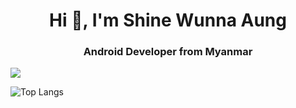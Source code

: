 <h1 align="center">Hi 👋, I'm Shine Wunna Aung</h1>
<h3 align="center">Android Developer from Myanmar</h3>

![](https://komarev.com/ghpvc/?username=shinexdev)

![Top Langs](https://github-readme-stats.vercel.app/api/top-langs?username=shinexdev&show_icons=true&locale=en&theme=tokyonight)
